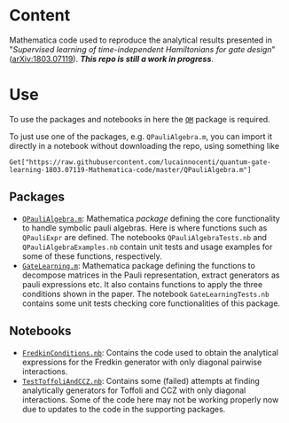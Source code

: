 # Content

Mathematica code used to reproduce the analytical results presented in "*Supervised learning of time-independent Hamiltonians for gate design*" ([arXiv:1803.07119](https://arxiv.org/abs/1803.07119)).
***This repo is still a work in progress***.

# Use
To use the packages and notebooks in here the [`QM`](https://github.com/lucainnocenti/QM) package is required.

To just use one of the packages, e.g. `QPauliAlgebra.m`, you can import it directly in a notebook without downloading the repo, using something like

    Get["https://raw.githubusercontent.com/lucainnocenti/quantum-gate-learning-1803.07119-Mathematica-code/master/QPauliAlgebra.m"]

## Packages
- [`QPauliAlgebra.m`](./QPauliAlgebra.m): Mathematica *package* defining the core functionality to handle symbolic pauli algebras. Here is where functions such as `QPauliExpr` are defined. The notebooks `QPauliAlgebraTests.nb` and `QPauliAlgebraExamples.nb` contain unit tests and usage examples for some of these functions, respectively.
- [`GateLearning.m`](./GateLearning.m): Mathematica package defining the functions to decompose matrices in the Pauli representation, extract generators as pauli expressions etc. It also contains functions to apply the three conditions shown in the paper.
The notebook `GateLearningTests.nb` contains some unit tests checking core functionalities of this package.

## Notebooks
- [`FredkinConditions.nb`](./FredkinConditions.nb): Contains the code used to obtain the analytical expressions for the Fredkin generator with only diagonal pairwise interactions.
- [`TestToffoliAndCCZ.nb`](./TestToffoliAndCCZ.nb): Contains some (failed) attempts at finding analytically generators for Toffoli and CCZ with only diagonal interactions.
Some of the code here may not be working properly now due to updates to the code in the supporting packages.
